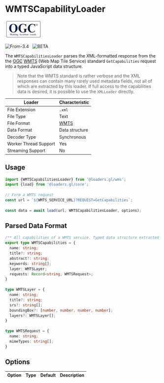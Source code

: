 # WMTSCapabilityLoader

![ogc-logo](../../../images/logos/ogc-logo-60.png)

<p class="badges">
  <img src="https://img.shields.io/badge/From-v3.4-blue.svg?style=flat-square" alt="From-3.4" />
  &nbsp;
	<img src="https://img.shields.io/badge/-BETA-teal.svg" alt="BETA" />
</p>

The `WMTSCapabilitiesLoader` parses the XML-formatted response from the 
the [OGC](https://www.opengeospatial.org/) [WMTS](https://www.ogc.org/standards/wms) (Web Map Tile Service) standard `GetCapabilities` request into a typed JavaScript data structure.

> Note that the WMTS standard is rather verbose and the XML responses can contain many rarely used metadata fields, not all of which are extracted by this loader. If full access to the capabilities data is desired, it is possible to use the `XMLLoader` directly.

| Loader                | Characteristic                                       |
| --------------------- | ---------------------------------------------------- |
| File Extension        | `.xml`                                               |
| File Type             | Text                                                 |
| File Format           | [WMTS](https://en.wikipedia.org/wiki/Web_Map_Service) |
| Data Format           | Data structure         |
| Decoder Type          | Synchronous                                          |
| Worker Thread Support | Yes                                                  |
| Streaming Support     | No                                                   |

## Usage

```js
import {WMTSCapabilitiesLoader} from '@loaders.gl/wms';
import {load} from '@loaders.gl/core';

// Form a WMTS request
const url = `${WMTS_SERVICE_URL}?REQUEST=GetCapabilities`;

const data = await load(url, WMTSCapabilitiesLoader, options);
```

## Parsed Data Format

```typescript
/** All capabilities of a WMTS service. Typed data structure extracted from XML */
export type WMTSCapabilities = {
  name: string;
  title?: string;
  abstract?: string;
  keywords: string[];
  layer: WMTSLayer;
  requests: Record<string, WMTSRequest>;
}

type WMTSLayer = {
  name: string;
  title?: string;
  srs?: string[];
  boundingBox?: [number, number, number, number];
  layers?: WMTSLayer[];
}

type WMTSRequest = {
  name: string;
  mimeTypes: string[];
}
```

## Options

| Option | Type | Default | Description |
| ------ | ---- | ------- | ----------- |
